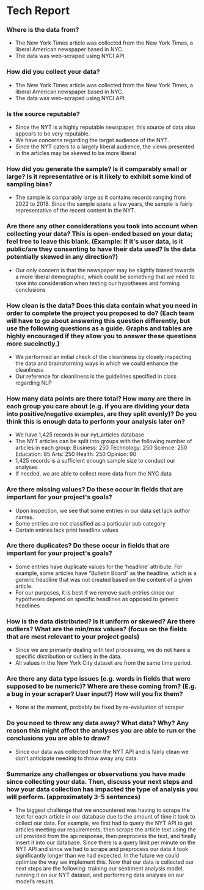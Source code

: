 # Tech Report

### Where is the data from?
* The New York Times article was collected from the New York Times, a liberal American newspaper based in NYC.  
* The data was web-scraped using NYCI API. 

### How did you collect your data?
* The New York Times article was collected from the New York Times, a liberal American newspaper based in NYC.  
* The data was web-scraped using NYCI API. 

### Is the source reputable?
* Since the NYT is a highly reputable newspaper, this source of data also appears to be very reputable. 
* We have concerns regarding the target audience of the NYT. 
* Since the NYT caters to a largely liberal audience, the views presented in the articles may be skewed to be more liberal

### How did you generate the sample? Is it comparably small or large? Is it representative or is it likely to exhibit some kind of sampling bias?
* The sample is comparably large as it contains records ranging from 2022 to 2018. Since the sample spans a few years, the sample is fairly representative of the recent content in the NYT.

### Are there any other considerations you took into account when collecting your data? This is open-ended based on your data; feel free to leave this blank. (Example: If it's user data, is it public/are they consenting to have their data used? Is the data potentially skewed in any direction?)
* Our only concern is that the newspaper may be slightly biased towards a more liberal demographic, which could be something that we need to take into consideration when testing our hypotheses and forming conclusions

### How clean is the data? Does this data contain what you need in order to complete the project you proposed to do? (Each team will have to go about answering this question differently, but use the following questions as a guide. Graphs and tables are highly encouraged if they allow you to answer these questions more succinctly.)
* We performed an initial check of the cleanliness by closely inspecting the data and brainstorming ways in which we could enhance the cleanliness
* Our reference for cleanliness is the guidelines specified in class regarding NLP 

### How many data points are there total? How many are there in each group you care about (e.g. if you are dividing your data into positive/negative examples, are they split evenly)? Do you think this is enough data to perform your analysis later on?
* We have 1,425 records in our nyt_articles database
* The NYT articles can be split into groups with the following number of articles in each group:
Business: 250
Technology: 250
Science: 250
Education: 85
Arts: 250
Health: 250
Opinion: 90
* 1,425 records is a sufficient enough sample size to conduct our analyses
* If needed, we are able to collect more data from the NYC data

### Are there missing values? Do these occur in fields that are important for your project's goals?
* Upon inspection, we see that some entries in our data set lack author names.
* Some entries are not classified as a particular sub category 
* Certain entries lack print headline values

### Are there duplicates? Do these occur in fields that are important for your project's goals?
* Some entries have duplicate values for the ‘headline’ attribute. For example, some articles have “Bulletin Board” as the headline, which is a generic headline that was not created based on the content of a given article.
* For our purposes, it is best if we remove such entries since our hypotheses depend on specific headlines as opposed to generic headlines

### How is the data distributed? Is it uniform or skewed? Are there outliers? What are the min/max values? (focus on the fields that are most relevant to your project goals)
* Since we are primarily dealing with text processing, we do not have a specific distribution or outliers in the data.
* All values in the New York City dataset are from the same time period. 

### Are there any data type issues (e.g. words in fields that were supposed to be numeric)? Where are these coming from? (E.g. a bug in your scraper? User input?) How will you fix them?
* None at the moment, probably be fixed by re-evaluation of scraper

### Do you need to throw any data away? What data? Why? Any reason this might affect the analyses you are able to run or the conclusions you are able to draw?
* Since our data was collected from the NYT API and is fairly clean we don’t anticipate needing to throw away any data. 

### Summarize any challenges or observations you have made since collecting your data. Then, discuss your next steps and how your data collection has impacted the type of analysis you will perform. (approximately 3-5 sentences)
* The biggest challenge that we encountered was having to scrape the text for each article in our database due to the amount of time it took to collect our data. For example, we first had to query the NYT API to get articles meeting our requirements, then scrape the article text using the url provided from the api response, then preprocess the text, and finally insert it into our database. Since there is a query limit per minute on the NYT API and since we had to scrape and preprocess our data it took significantly longer than we had expected. In the future we could optimize the way we implement this. Now that our data is collected our next steps are the following: training our sentiment analysis model, running it on our NYT dataset, and performing data analysis on our model’s results. 
